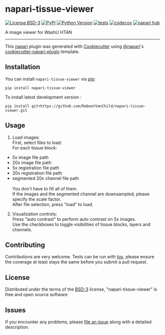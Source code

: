 # napari-tissue-viewer

[![License BSD-3](https://img.shields.io/pypi/l/napari-tissue-viewer.svg?color=green)](https://github.com/RebootVanChild/napari-tissue-viewer/raw/main/LICENSE)
[![PyPI](https://img.shields.io/pypi/v/napari-tissue-viewer.svg?color=green)](https://pypi.org/project/napari-tissue-viewer)
[![Python Version](https://img.shields.io/pypi/pyversions/napari-tissue-viewer.svg?color=green)](https://python.org)
[![tests](https://github.com/RebootVanChild/napari-tissue-viewer/workflows/tests/badge.svg)](https://github.com/RebootVanChild/napari-tissue-viewer/actions)
[![codecov](https://codecov.io/gh/RebootVanChild/napari-tissue-viewer/branch/main/graph/badge.svg)](https://codecov.io/gh/RebootVanChild/napari-tissue-viewer)
[![napari hub](https://img.shields.io/endpoint?url=https://api.napari-hub.org/shields/napari-tissue-viewer)](https://napari-hub.org/plugins/napari-tissue-viewer)

A image viewer for WashU HTAN

----------------------------------

This [napari] plugin was generated with [Cookiecutter] using [@napari]'s [cookiecutter-napari-plugin] template.

<!--
Don't miss the full getting started guide to set up your new package:
https://github.com/napari/cookiecutter-napari-plugin#getting-started

and review the napari docs for plugin developers:
https://napari.org/stable/plugins/index.html
-->

## Installation

You can install `napari-tissue-viewer` via [pip]:

    pip install napari-tissue-viewer



To install latest development version :

    pip install git+https://github.com/RebootVanChild/napari-tissue-viewer.git

## Usage

1. Load images:<br>
First, select files to load:<br>
For each tissue block:
* 5x image file path
* 20x image file path
* 5x registration file path
* 20x registration file path
* segmented 20x channel file path<br><br>
You don't have to fill all of them.<br>
If the images and the segmented channel are downsampled, please specify the scale factor.<br>
After file selection, press "load" to load.
2. Visualization controls:<br>
Press "auto contrast" to perform auto contrast on 5x images.<br>
Use the checkboxes to toggle visibilities of tissue blocks, layers and channels.


## Contributing

Contributions are very welcome. Tests can be run with [tox], please ensure
the coverage at least stays the same before you submit a pull request.

## License

Distributed under the terms of the [BSD-3] license,
"napari-tissue-viewer" is free and open source software

## Issues

If you encounter any problems, please [file an issue] along with a detailed description.

[napari]: https://github.com/napari/napari
[Cookiecutter]: https://github.com/audreyr/cookiecutter
[@napari]: https://github.com/napari
[MIT]: http://opensource.org/licenses/MIT
[BSD-3]: http://opensource.org/licenses/BSD-3-Clause
[GNU GPL v3.0]: http://www.gnu.org/licenses/gpl-3.0.txt
[GNU LGPL v3.0]: http://www.gnu.org/licenses/lgpl-3.0.txt
[Apache Software License 2.0]: http://www.apache.org/licenses/LICENSE-2.0
[Mozilla Public License 2.0]: https://www.mozilla.org/media/MPL/2.0/index.txt
[cookiecutter-napari-plugin]: https://github.com/napari/cookiecutter-napari-plugin

[file an issue]: https://github.com/RebootVanChild/napari-tissue-viewer/issues

[napari]: https://github.com/napari/napari
[tox]: https://tox.readthedocs.io/en/latest/
[pip]: https://pypi.org/project/pip/
[PyPI]: https://pypi.org/
